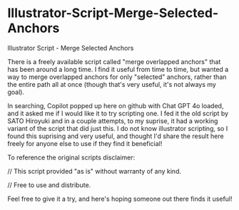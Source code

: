 # Illustrator-Script-Merge-Selected-Anchors
Illustrator Script - Merge Selected Anchors

There is a freely available script called "merge overlapped anchors" that has been around a long time.  I find it useful from time to time, but wanted a way to merge overlapped anchors for only "selected" anchors, rather than the entire path all at once (though that's very useful, it's not always my goal).

In searching, Copilot popped up here on github with Chat GPT 4o loaded, and it asked me if I would like it to try scripting one.  I fed it the old script by SATO Hiroyuki and in a couple attempts, to my suprise, it had a working variant of the script that did just this.  I do not know illustrator scripting, so I found this suprising and very useful, and thought I'd share the result here freely for anyone else to use if they find it beneficial!

To reference the original scripts disclaimer:

// This script provided "as is" without warranty of any kind.

// Free to use and distribute.

Feel free to give it a try, and here's hoping someone out there finds it useful!
